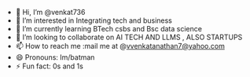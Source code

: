 - 👋 Hi, I’m @venkat736
- 👀 I’m interested in Integrating tech and business
- 🌱 I’m currently learning BTech csbs and Bsc data science
- 💞️ I’m looking to collaborate on AI TECH AND LLMS , ALSO STARTUPS
- 📫 How to reach me :mail me at @vvenkatanathan7@yahoo.com
- 😄 Pronouns: Im/batman
- ⚡ Fun fact: 0s and 1s

